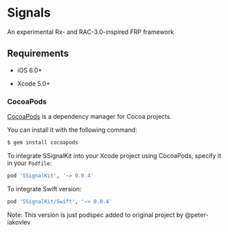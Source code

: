 # Signals

An experimental Rx- and RAC-3.0-inspired FRP framework

## Requirements

- iOS 6.0+

- Xcode 5.0+

### CocoaPods

[CocoaPods](http://cocoapods.org) is a dependency manager for Cocoa projects.

You can install it with the following command:

```bash
$ gem install cocoapods
```

To integrate SSignalKit into your Xcode project using CocoaPods, specify it in your `Podfile`:

```ruby
pod 'SSignalKit', '~> 0.0.4'
```

To integrate Swift version:

```ruby
pod 'SSignalKit/Swift', '~> 0.0.4'
```

Note: This version is just podspec added to original project by @peter-iakovlev
